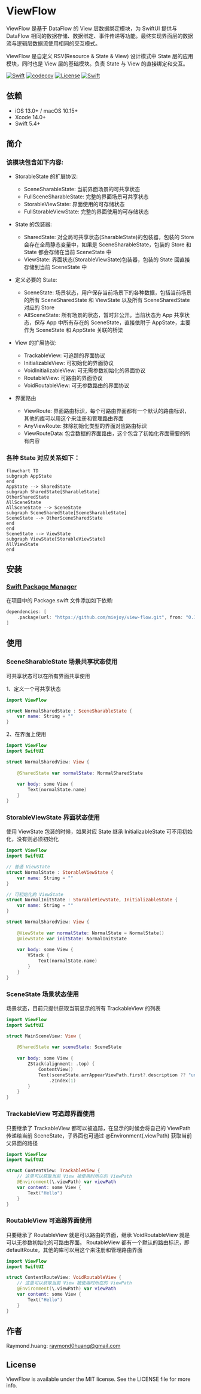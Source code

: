 # ViewFlow

ViewFlow 是基于 DataFlow 的 View 层数据绑定模块，为 SwiftUI 提供与 DataFlow 相同的数据存储、数据绑定、事件传递等功能。最终实现界面层的数据流与逻辑层数据流使用相同的交互模式。

ViewFlow 是自定义 RSV(Resource & State & View) 设计模式中 State 层的应用模块，同时也是 View 层的基础模块。负责 State 与 View 的直接绑定和交互。

[![Swift](https://github.com/miejoy/view-flow/actions/workflows/test.yml/badge.svg)](https://github.com/miejoy/view-flow/actions/workflows/test.yml)
[![codecov](https://codecov.io/gh/miejoy/view-flow/branch/main/graph/badge.svg)](https://codecov.io/gh/miejoy/view-flow)
[![License](https://img.shields.io/badge/license-MIT-brightgreen.svg)](LICENSE)
[![Swift](https://img.shields.io/badge/swift-5.4-brightgreen.svg)](https://swift.org)

## 依赖

- iOS 13.0+ / macOS 10.15+
- Xcode 14.0+
- Swift 5.4+

## 简介

### 该模块包含如下内容:

- StorableState 的扩展协议:
  - SceneSharableState: 当前界面场景的可共享状态
  - FullSceneSharableState: 完整的界面场景可共享状态
  - StorableViewState: 界面使用的可存储状态
  - FullStorableViewState: 完整的界面使用的可存储状态

- State 的包装器:
  - SharedState: 对全局可共享状态(SharableState)的包装器，包装的 Store 会存在全局静态变量中，如果是 SceneSharableState，包装的 Store 和 State 都会存储在当前 SceneState 中
  - ViewState: 界面状态(StorableViewState)包装器，包装的 State 回直接存储到当前 SceneState 中
  
- 定义必要的 State:
  - SceneState: 场景状态，用户保存当前场景下的各种数据，包括当前场景的所有 SceneSharedState 和 ViewState 以及所有 SceneSharedState 对应的 Store
  - AllSceneState: 所有场景的状态，暂时非公开。当前状态为 App 共享状态，保存 App 中所有存在的 SceneState，直接依附于 AppState，主要作为 SceneState 和 AppState 关联的桥梁

- View 的扩展协议: 
  - TrackableView: 可追踪的界面协议
  - InitializableView: 可初始化的界面协议
  - VoidInitializableView: 可无需参数初始化的界面协议
  - RoutableView: 可路由的界面协议
  - VoidRoutableView: 可无参数路由的界面协议

- 界面路由
  - ViewRoute: 界面路由标识，每个可路由界面都有一个默认的路由标识，其他的库可以用这个来注册和管理路由界面
  - AnyViewRoute: 抹除初始化类型的界面对应路由标识
  - ViewRouteData: 包含数据的界面路由，这个包含了初始化界面需要的所有内容

### 各种 State 对应关系如下：

```mermaid
flowchart TD
subgraph AppState
end
AppState --> SharedState
subgraph SharedState[SharableState]
OtherSharedState
AllSceneState
AllSceneState --> SceneState
subgraph SceneSharedState[SceneSharableState]
SceneState --> OtherSceneSharedState
end
end
SceneState --> ViewState
subgraph ViewState[StorableViewState]
AllViewState
end

```


## 安装

### [Swift Package Manager](https://github.com/apple/swift-package-manager)

在项目中的 Package.swift 文件添加如下依赖:

```swift
dependencies: [
    .package(url: "https://github.com/miejoy/view-flow.git", from: "0.1.0"),
]
```

## 使用

### SceneSharableState 场景共享状态使用

可共享状态可以在所有界面共享使用

1、定义一个可共享状态

```swift
import ViewFlow

struct NormalSharedState : SceneSharableState {
    var name: String = ""
}
```

2、在界面上使用

```swift
import ViewFlow
import SwiftUI

struct NormalSharedView: View {
    
    @SharedState var normalState: NormalSharedState
    
    var body: some View {
        Text(normalState.name)
    }
}
```

### StorableViewState 界面状态使用

使用 ViewState 包装的时候，如果对应 State 继承 InitializableState 可不用初始化，没有则必须初始化

```swift
import ViewFlow
import SwiftUI

// 普通 ViewState
struct NormalState : StorableViewState {    
    var name: String = ""
}

// 可初始化的 ViewState
struct NormalInitState : StorableViewState, InitializableState {    
    var name: String = ""
}

struct NormalSharedView: View {
    
    @ViewState var normalState: NormalState = NormalState()
    @ViewState var initState: NormalInitState
    
    var body: some View {
        VStack {
            Text(normalState.name)
        }
    }
}
```

### SceneState 场景状态使用

场景状态，目前只提供获取当前显示的所有 TrackableView 的列表

```swift
import ViewFlow
import SwiftUI

struct MainSceneView: View {
    
    @SharedState var sceneState: SceneState
    
    var body: some View {
        ZStack(alignment: .top) {
            ContentView()
            Text(sceneState.arrAppearViewPath.first?.description ?? "unknown")
                .zIndex(1)
        }
    }
}
```

### TrackableView 可追踪界面使用

只要继承了 TrackableView 都可以被追踪，在显示的时候会将自己的 ViewPath 传递给当前 SceneState，子界面也可通过 @Environment(\.viewPath) 获取当前父界面的路径

```swift
import ViewFlow
import SwiftUI

struct ContentView: TrackableView {
    // 这里可以获取当前 View 被使用时所在的 ViewPath
    @Environment(\.viewPath) var viewPath
    var content: some View {
        Text("Hello")
    }
}
```

### RoutableView 可追踪界面使用

只要继承了 RoutableView 就是可以路由的界面，继承 VoidRoutableView 就是可以无参数初始化的可路由界面。
RoutableView 都有一个默认的路由标识，即 defaultRoute，其他的库可以用这个来注册和管理路由界面

```swift
import ViewFlow
import SwiftUI

struct ContentRouteView: VoidRoutableView {
    // 这里可以获取当前 View 被使用时所在的 ViewPath
    @Environment(\.viewPath) var viewPath
    var content: some View {
        Text("Hello")
    }
}
```

## 作者

Raymond.huang: raymond0huang@gmail.com

## License

ViewFlow is available under the MIT license. See the LICENSE file for more info.
